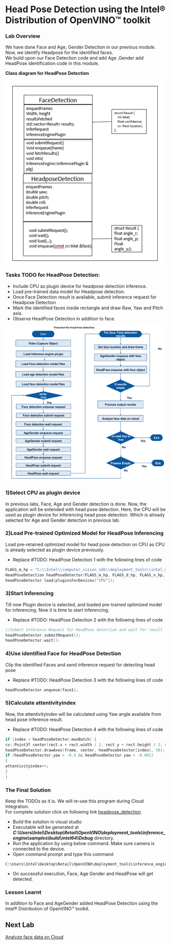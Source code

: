 # Head Pose Detection using the Intel® Distribution of OpenVINO™ toolkit
### Lab Overview
We have done Face and Age, Gender Detection in our previous module. Now, we identify Headpose for the identified faces.    
We  build upon our Face Detection code and add Age ,Gender add HeadPose identification code in this module.

**Class diagram for HeadPose Detection**

![](images/Headpose_Class.PNG)

### Tasks TODO for HeadPose Detection:
-	Include CPU as plugin device for headpose detection inference.
-	Load pre-trained data model for Headpose detection.
-	Once Face Detection result is available, submit inference request for Headpose Detection
-	Mark the identified faces inside rectangle and draw Raw, Yaw and Pitch axis.
-	Observe HeadPose Detection in addition to face.

![](images/Headpose_flowchart.png)

### 1)Select CPU as plugin device
In previous labs,  Face, Age and Gender detection is done. Now, the application will be extended with head pose detection. Here, the CPU will be used as plugin device for inferencing head pose detection. Which is already selected for Age and Gender detection in previous lab.


### 2)Load Pre-trained Optimized Model for HeadPose Inferencing
Load pre-retained optimized model for head pose detection on CPU as CPU is already selected as plugin device previously.
- Replace #TODO: HeadPose Detection 1 with the following lines of code

```cpp
FLAGS_m_hp = "C:\\Intel\\computer_vision_sdk\\deployment_tools\\intel_models\\head-pose-estimation-adas-0001\\FP32\\head-pose-estimation-adas-0001.xml";
HeadPoseDetection headPoseDetector(FLAGS_m_hp, FLAGS_d_hp, FLAGS_n_hp, FLAGS_dyn_hp, FLAGS_async);
headPoseDetector.load(pluginsForDevices["CPU"]);

```

### 3)Start Inferencing
Till now Plugin device is selected, and loaded pre-trained optimized model for inferencing. Now it is time to start inferencing.
- Replace #TODO: HeadPose Detection 2 with the following lines of code

```cpp
//Submit Inference Request for HeadPose detection and wait for result
headPoseDetector.submitRequest();
headPoseDetector.wait();


```

### 4)Use identified Face for HeadPose Detection
Clip the identified Faces and send inference request for detecting head pose
- Replace #TODO: HeadPose Detection 3 with the following lines of code

```cpp
headPoseDetector.enqueue(face1);

```

### 5)Calculate attentivityindex
Now, the attentivityindex will be calculated using Yaw angle available from head pose inference result.
- Replace #TODO: HeadPose Detection 4 with the following lines of code

```cpp
if (index < headPoseDetector.maxBatch) {
cv::Point3f center(rect.x + rect.width / 2, rect.y + rect.height / 2, 0);
headPoseDetector.drawAxes(frame, center, headPoseDetector[index], 50);
if (headPoseDetector.yaw > -0.4 && headPoseDetector.yaw < -0.001)
{
attentivityindex++;
}
}

 ```

### The Final Solution
Keep the TODOs as it is. We will re-use this program during Cloud Integration.     
For complete solution click on following link [headpose_detection](./solutions/headpose.md)
- Build the solution in visual studio
- Executable will be generated at ***C:\Users\Intel\Desktop\Retail\OpenVINO\deployment_tools\inference_engine\samples\build\intel64\Debug*** directory.
- Run the application by using below command. Make sure camera is connected to the device.
- Open command prompt and type this command

```
C:\Users\Intel\Desktop\Retail\OpenVINO\deployment_tools\inference_engine\samples\build\intel64\Debug\interactive_face_detection_demo.exe
 ```

- On successful execution, Face, Age  Gender and HeadPose will get detected.

### Lesson Learnt
In addition to Face and AgeGender added HeadPose Detection using the Intel® Distribution of OpenVINO™ toolkit.

## Next Lab
[Analyze face data on Cloud](./Analyse_face_data_on_cloud.md)
